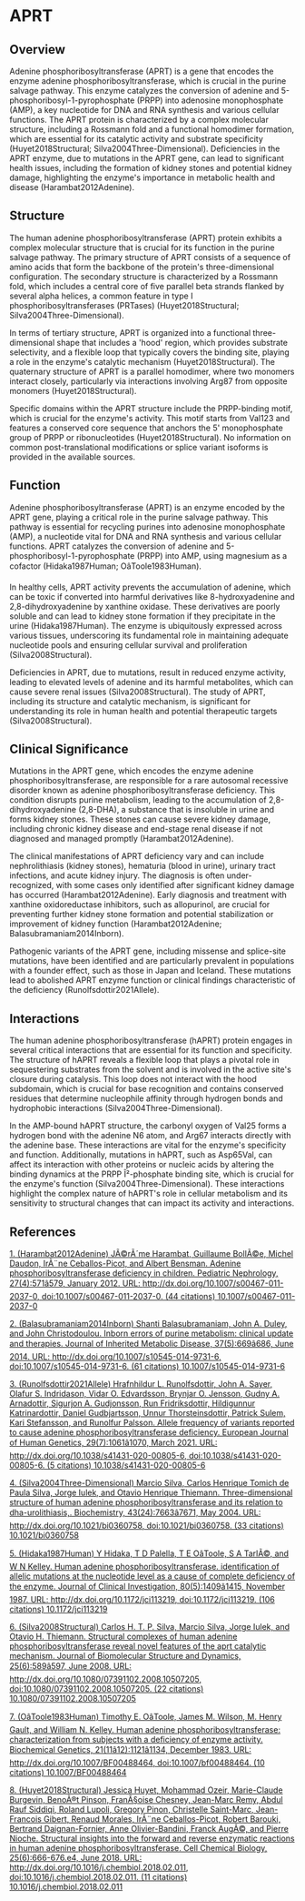 # APRT

## Overview
Adenine phosphoribosyltransferase (APRT) is a gene that encodes the enzyme adenine phosphoribosyltransferase, which is crucial in the purine salvage pathway. This enzyme catalyzes the conversion of adenine and 5-phosphoribosyl-1-pyrophosphate (PRPP) into adenosine monophosphate (AMP), a key nucleotide for DNA and RNA synthesis and various cellular functions. The APRT protein is characterized by a complex molecular structure, including a Rossmann fold and a functional homodimer formation, which are essential for its catalytic activity and substrate specificity (Huyet2018Structural; Silva2004Three-Dimensional). Deficiencies in the APRT enzyme, due to mutations in the APRT gene, can lead to significant health issues, including the formation of kidney stones and potential kidney damage, highlighting the enzyme's importance in metabolic health and disease (Harambat2012Adenine).

## Structure
The human adenine phosphoribosyltransferase (APRT) protein exhibits a complex molecular structure that is crucial for its function in the purine salvage pathway. The primary structure of APRT consists of a sequence of amino acids that form the backbone of the protein's three-dimensional configuration. The secondary structure is characterized by a Rossmann fold, which includes a central core of five parallel beta strands flanked by several alpha helices, a common feature in type I phosphoribosyltransferases (PRTases) (Huyet2018Structural; Silva2004Three-Dimensional).

In terms of tertiary structure, APRT is organized into a functional three-dimensional shape that includes a 'hood' region, which provides substrate selectivity, and a flexible loop that typically covers the binding site, playing a role in the enzyme's catalytic mechanism (Huyet2018Structural). The quaternary structure of APRT is a parallel homodimer, where two monomers interact closely, particularly via interactions involving Arg87 from opposite monomers (Huyet2018Structural).

Specific domains within the APRT structure include the PRPP-binding motif, which is crucial for the enzyme's activity. This motif starts from Val123 and features a conserved core sequence that anchors the 5' monophosphate group of PRPP or ribonucleotides (Huyet2018Structural). No information on common post-translational modifications or splice variant isoforms is provided in the available sources.

## Function
Adenine phosphoribosyltransferase (APRT) is an enzyme encoded by the APRT gene, playing a critical role in the purine salvage pathway. This pathway is essential for recycling purines into adenosine monophosphate (AMP), a nucleotide vital for DNA and RNA synthesis and various cellular functions. APRT catalyzes the conversion of adenine and 5-phosphoribosyl-1-pyrophosphate (PRPP) into AMP, using magnesium as a cofactor (Hidaka1987Human; OâToole1983Human).

In healthy cells, APRT activity prevents the accumulation of adenine, which can be toxic if converted into harmful derivatives like 8-hydroxyadenine and 2,8-dihydroxyadenine by xanthine oxidase. These derivatives are poorly soluble and can lead to kidney stone formation if they precipitate in the urine (Hidaka1987Human). The enzyme is ubiquitously expressed across various tissues, underscoring its fundamental role in maintaining adequate nucleotide pools and ensuring cellular survival and proliferation (Silva2008Structural).

Deficiencies in APRT, due to mutations, result in reduced enzyme activity, leading to elevated levels of adenine and its harmful metabolites, which can cause severe renal issues (Silva2008Structural). The study of APRT, including its structure and catalytic mechanism, is significant for understanding its role in human health and potential therapeutic targets (Silva2008Structural).

## Clinical Significance
Mutations in the APRT gene, which encodes the enzyme adenine phosphoribosyltransferase, are responsible for a rare autosomal recessive disorder known as adenine phosphoribosyltransferase deficiency. This condition disrupts purine metabolism, leading to the accumulation of 2,8-dihydroxyadenine (2,8-DHA), a substance that is insoluble in urine and forms kidney stones. These stones can cause severe kidney damage, including chronic kidney disease and end-stage renal disease if not diagnosed and managed promptly (Harambat2012Adenine).

The clinical manifestations of APRT deficiency vary and can include nephrolithiasis (kidney stones), hematuria (blood in urine), urinary tract infections, and acute kidney injury. The diagnosis is often under-recognized, with some cases only identified after significant kidney damage has occurred (Harambat2012Adenine). Early diagnosis and treatment with xanthine oxidoreductase inhibitors, such as allopurinol, are crucial for preventing further kidney stone formation and potential stabilization or improvement of kidney function (Harambat2012Adenine; Balasubramaniam2014Inborn).

Pathogenic variants of the APRT gene, including missense and splice-site mutations, have been identified and are particularly prevalent in populations with a founder effect, such as those in Japan and Iceland. These mutations lead to abolished APRT enzyme function or clinical findings characteristic of the deficiency (Runolfsdottir2021Allele).

## Interactions
The human adenine phosphoribosyltransferase (hAPRT) protein engages in several critical interactions that are essential for its function and specificity. The structure of hAPRT reveals a flexible loop that plays a pivotal role in sequestering substrates from the solvent and is involved in the active site's closure during catalysis. This loop does not interact with the hood subdomain, which is crucial for base recognition and contains conserved residues that determine nucleophile affinity through hydrogen bonds and hydrophobic interactions (Silva2004Three-Dimensional). 

In the AMP-bound hAPRT structure, the carbonyl oxygen of Val25 forms a hydrogen bond with the adenine N6 atom, and Arg67 interacts directly with the adenine base. These interactions are vital for the enzyme's specificity and function. Additionally, mutations in hAPRT, such as Asp65Val, can affect its interaction with other proteins or nucleic acids by altering the binding dynamics at the PRPP Î²-phosphate binding site, which is crucial for the enzyme's function (Silva2004Three-Dimensional). These interactions highlight the complex nature of hAPRT's role in cellular metabolism and its sensitivity to structural changes that can impact its activity and interactions.


## References


[1. (Harambat2012Adenine) JÃ©rÃ´me Harambat, Guillaume BollÃ©e, Michel Daudon, IrÃ¨ne Ceballos-Picot, and Albert Bensman. Adenine phosphoribosyltransferase deficiency in children. Pediatric Nephrology, 27(4):571â579, January 2012. URL: http://dx.doi.org/10.1007/s00467-011-2037-0, doi:10.1007/s00467-011-2037-0. (44 citations) 10.1007/s00467-011-2037-0](https://doi.org/10.1007/s00467-011-2037-0)

[2. (Balasubramaniam2014Inborn) Shanti Balasubramaniam, John A. Duley, and John Christodoulou. Inborn errors of purine metabolism: clinical update and therapies. Journal of Inherited Metabolic Disease, 37(5):669â686, June 2014. URL: http://dx.doi.org/10.1007/s10545-014-9731-6, doi:10.1007/s10545-014-9731-6. (61 citations) 10.1007/s10545-014-9731-6](https://doi.org/10.1007/s10545-014-9731-6)

[3. (Runolfsdottir2021Allele) Hrafnhildur L. Runolfsdottir, John A. Sayer, Olafur S. Indridason, Vidar O. Edvardsson, Brynjar O. Jensson, Gudny A. Arnadottir, Sigurjon A. Gudjonsson, Run Fridriksdottir, Hildigunnur Katrinardottir, Daniel Gudbjartsson, Unnur Thorsteinsdottir, Patrick Sulem, Kari Stefansson, and Runolfur Palsson. Allele frequency of variants reported to cause adenine phosphoribosyltransferase deficiency. European Journal of Human Genetics, 29(7):1061â1070, March 2021. URL: http://dx.doi.org/10.1038/s41431-020-00805-6, doi:10.1038/s41431-020-00805-6. (5 citations) 10.1038/s41431-020-00805-6](https://doi.org/10.1038/s41431-020-00805-6)

[4. (Silva2004Three-Dimensional) Marcio Silva, Carlos Henrique Tomich de Paula Silva, Jorge Iulek, and Otavio Henrique Thiemann. Three-dimensional structure of human adenine phosphoribosyltransferase and its relation to dha-urolithiasis,. Biochemistry, 43(24):7663â7671, May 2004. URL: http://dx.doi.org/10.1021/bi0360758, doi:10.1021/bi0360758. (33 citations) 10.1021/bi0360758](https://doi.org/10.1021/bi0360758)

[5. (Hidaka1987Human) Y Hidaka, T D Palella, T E OâToole, S A TarlÃ©, and W N Kelley. Human adenine phosphoribosyltransferase. identification of allelic mutations at the nucleotide level as a cause of complete deficiency of the enzyme. Journal of Clinical Investigation, 80(5):1409â1415, November 1987. URL: http://dx.doi.org/10.1172/jci113219, doi:10.1172/jci113219. (106 citations) 10.1172/jci113219](https://doi.org/10.1172/jci113219)

[6. (Silva2008Structural) Carlos H. T. P. Silva, Marcio Silva, Jorge Iulek, and Otavio H. Thiemann. Structural complexes of human adenine phosphoribosyltransferase reveal novel features of the aprt catalytic mechanism. Journal of Biomolecular Structure and Dynamics, 25(6):589â597, June 2008. URL: http://dx.doi.org/10.1080/07391102.2008.10507205, doi:10.1080/07391102.2008.10507205. (22 citations) 10.1080/07391102.2008.10507205](https://doi.org/10.1080/07391102.2008.10507205)

[7. (OâToole1983Human) Timothy E. OâToole, James M. Wilson, M. Henry Gault, and William N. Kelley. Human adenine phosphoribosyltransferase: characterization from subjects with a deficiency of enzyme activity. Biochemical Genetics, 21(11â12):1121â1134, December 1983. URL: http://dx.doi.org/10.1007/BF00488464, doi:10.1007/bf00488464. (10 citations) 10.1007/BF00488464](https://doi.org/10.1007/BF00488464)

[8. (Huyet2018Structural) Jessica Huyet, Mohammad Ozeir, Marie-Claude Burgevin, BenoÃ®t Pinson, FranÃ§oise Chesney, Jean-Marc Remy, Abdul Rauf Siddiqi, Roland Lupoli, Gregory Pinon, Christelle Saint-Marc, Jean-Francois Gibert, Renaud Morales, IrÃ¨ne Ceballos-Picot, Robert Barouki, Bertrand Daignan-Fornier, Anne Olivier-Bandini, Franck AugÃ©, and Pierre Nioche. Structural insights into the forward and reverse enzymatic reactions in human adenine phosphoribosyltransferase. Cell Chemical Biology, 25(6):666-676.e4, June 2018. URL: http://dx.doi.org/10.1016/j.chembiol.2018.02.011, doi:10.1016/j.chembiol.2018.02.011. (11 citations) 10.1016/j.chembiol.2018.02.011](https://doi.org/10.1016/j.chembiol.2018.02.011)